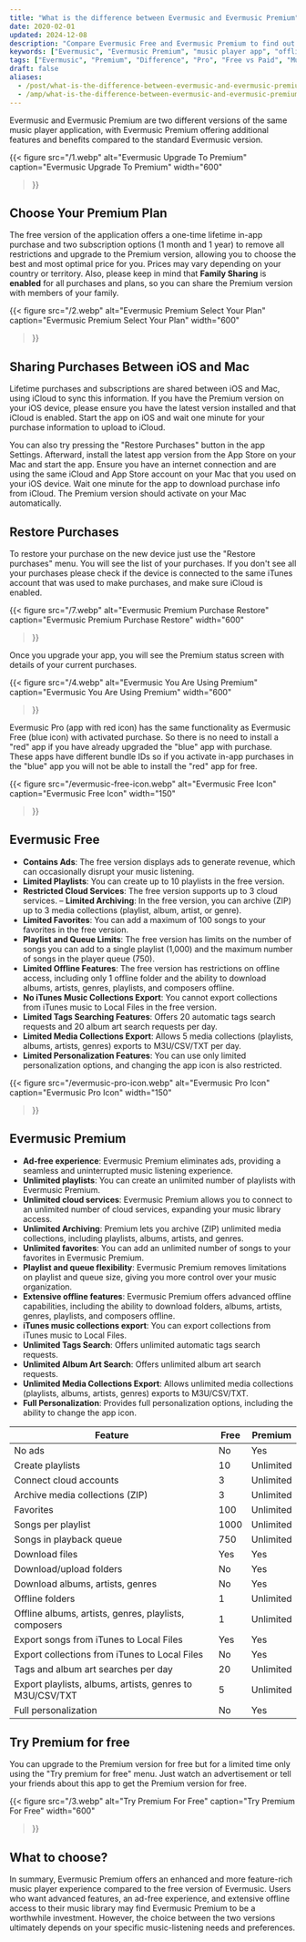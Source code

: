```yaml
---
title: "What is the difference between Evermusic and Evermusic Premium"
date: 2020-02-01
updated: 2024-12-08
description: "Compare Evermusic Free and Evermusic Premium to find out which version best fits your music listening needs. See all limits, features, and pricing options."
keywords: ["Evermusic", "Evermusic Premium", "music player app", "offline music", "iOS music player", "cloud music", "premium upgrade", "ad-free player", "playlist limits", "in-app purchase"]
tags: ["Evermusic", "Premium", "Difference", "Pro", "Free vs Paid", "Music App", "Offline Music"]
draft: false
aliases:
  - /post/what-is-the-difference-between-evermusic-and-evermusic-premium/
  - /amp/what-is-the-difference-between-evermusic-and-evermusic-premium/
---
```


Evermusic and Evermusic Premium are two different versions of the same music player application, with Evermusic Premium offering additional features and benefits compared to the standard Evermusic version.

{{< figure
  src="/1.webp"
  alt="Evermusic Upgrade To Premium"
  caption="Evermusic Upgrade To Premium"
  width="600"
>}}

## Choose Your Premium Plan

The free version of the application offers a one-time lifetime in-app purchase and two subscription options (1 month and 1 year) to remove all restrictions and upgrade to the Premium version, allowing you to choose the best and most optimal price for you. Prices may vary depending on your country or territory. Also, please keep in mind that **Family Sharing** is **enabled** for all purchases and plans, so you can share the Premium version with members of your family.

{{< figure
  src="/2.webp"
  alt="Evermusic Premium Select Your Plan"
  caption="Evermusic Premium Select Your Plan"
  width="600"
>}}

## Sharing Purchases Between iOS and Mac

 Lifetime purchases and subscriptions are shared between iOS and Mac, using iCloud to sync this information. If you have the Premium version on your iOS device, please ensure you have the latest version installed and that iCloud is enabled. Start the app on iOS and wait one minute for your purchase information to upload to iCloud.

You can also try pressing the "Restore Purchases" button in the app Settings. Afterward, install the latest app version from the App Store on your Mac and start the app. Ensure you have an internet connection and are using the same iCloud and App Store account on your Mac that you used on your iOS device. Wait one minute for the app to download purchase info from iCloud. The Premium version should activate on your Mac automatically.

## Restore Purchases

To restore your purchase on the new device just use the "Restore purchases" menu. You will see the list of your purchases. If you don't see all your purchases please check if the device is connected to the same iTunes account that was used to make purchases, and make sure iCloud is enabled.

{{< figure
  src="/7.webp"
  alt="Evermusic Premium Purchase Restore"
  caption="Evermusic Premium Purchase Restore"
  width="600"
>}}

Once you upgrade your app, you will see the Premium status screen with details of your current purchases.

{{< figure
  src="/4.webp"
  alt="Evermusic You Are Using Premium"
  caption="Evermusic You Are Using Premium"
  width="600"
>}}

Evermusic Pro (app with red icon) has the same functionality as Evermusic Free (blue icon) with activated purchase. So there is no need to install a "red" app if you have already upgraded the "blue" app with purchase. These apps have different bundle IDs so if you activate in-app purchases in the "blue" app you will not be able to install the "red" app for free.

{{< figure
  src="/evermusic-free-icon.webp"
  alt="Evermusic Free Icon"
  caption="Evermusic Free Icon"
  width="150"
>}}

## Evermusic Free

- **Contains Ads**: The free version displays ads to generate revenue, which can occasionally disrupt your music listening.
- **Limited Playlists**: You can create up to 10 playlists in the free version.
- **Restricted Cloud Services**: The free version supports up to 3 cloud services.
– **Limited Archiving**: In the free version, you can archive (ZIP) up to 3 media collections (playlist, album, artist, or genre).
- **Limited Favorites**: You can add a maximum of 100 songs to your favorites in the free version.
- **Playlist and Queue Limits**: The free version has limits on the number of songs you can add to a single playlist (1,000) and the maximum number of songs in the player queue (750).
- **Limited Offline Features**: The free version has restrictions on offline access, including only 1 offline folder and the ability to download albums, artists, genres, playlists, and composers offline.
- **No iTunes Music Collections Export**: You cannot export collections from iTunes music to Local Files in the free version.
- **Limited Tags Searching Features**: Offers 20 automatic tags search requests and 20 album art search requests per day.
- **Limited Media Collections Export**: Allows 5 media collections (playlists, albums, artists, genres) exports to M3U/CSV/TXT per day.
- **Limited Personalization Features**: You can use only limited personalization options, and changing the app icon is also restricted.

{{< figure
  src="/evermusic-pro-icon.webp"
  alt="Evermusic Pro Icon"
  caption="Evermusic Pro Icon"
  width="150"
>}}

## Evermusic Premium

- **Ad-free experience**: Evermusic Premium eliminates ads, providing a seamless and uninterrupted music listening experience.
- **Unlimited playlists**: You can create an unlimited number of playlists with Evermusic Premium.
- **Unlimited cloud services**: Evermusic Premium allows you to connect to an unlimited number of cloud services, expanding your music library access.
- **Unlimited Archiving**: Premium lets you archive (ZIP) unlimited media collections, including playlists, albums, artists, and genres.
- **Unlimited favorites**: You can add an unlimited number of songs to your favorites in Evermusic Premium.
- **Playlist and queue flexibility**: Evermusic Premium removes limitations on playlist and queue size, giving you more control over your music organization.
- **Extensive offline features**: Evermusic Premium offers advanced offline capabilities, including the ability to download folders, albums, artists, genres, playlists, and composers offline.
- **iTunes music collections export**: You can export collections from iTunes music to Local Files.
- **Unlimited Tags Search**: Offers unlimited automatic tags search requests.
- **Unlimited Album Art Search**: Offers unlimited album art search requests.
- **Unlimited Media Collections Export**: Allows unlimited media collections (playlists, albums, artists, genres) exports to M3U/CSV/TXT.
- **Full Personalization**: Provides full personalization options, including the ability to change the app icon.

| Feature | Free | Premium |
|--------|------|---------|
| No ads | No | Yes |
| Create playlists | 10 | Unlimited |
| Connect cloud accounts | 3 | Unlimited |
| Archive media collections (ZIP) | 3 | Unlimited |
| Favorites | 100 | Unlimited |
| Songs per playlist | 1000 | Unlimited |
| Songs in playback queue | 750 | Unlimited |
| Download files | Yes | Yes |
| Download/upload folders | No | Yes |
| Download albums, artists, genres | No | Yes |
| Offline folders | 1 | Unlimited |
| Offline albums, artists, genres, playlists, composers | 1 | Unlimited |
| Export songs from iTunes to Local Files | Yes | Yes |
| Export collections from iTunes to Local Files | No | Yes |
| Tags and album art searches per day | 20 | Unlimited |
| Export playlists, albums, artists, genres to M3U/CSV/TXT | 5 | Unlimited |
| Full personalization | No | Yes |

## Try Premium for free

You can upgrade to the Premium version for free but for a limited time only using the "Try premium for free" menu. Just watch an advertisement or tell your friends about this app to get the Premium version for free.

{{< figure
  src="/3.webp"
  alt="Try Premium For Free"
  caption="Try Premium For Free"
  width="600"
>}}

## What to choose?

In summary, Evermusic Premium offers an enhanced and more feature-rich music player experience compared to the free version of Evermusic. Users who want advanced features, an ad-free experience, and extensive offline access to their music library may find Evermusic Premium to be a worthwhile investment. However, the choice between the two versions ultimately depends on your specific music-listening needs and preferences.